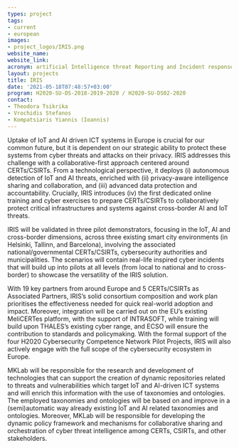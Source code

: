 ```yaml
---
types: project
tags:
- current
- european
images:
- project_logos/IRIS.png
website_name: 
website_link:
acronym: artificial Intelligence threat Reporting and Incident response System
layout: projects
title: IRIS
date: '2021-05-18T07:48:57+03:00'
program: H2020-SU-DS-2018-2019-2020 / H2020-SU-DS02-2020
contact:
- Theodora Tsikrika
- Vrochidis Stefanos
- Kompatsiaris Yiannis (Ioannis)
---
```

<p>
Uptake of IoT and AI driven ICT systems in Europe is crucial for our common future, but it is dependent on our strategic ability to protect these systems from cyber threats and attacks on their privacy. IRIS addresses this challenge with a collaborative-first approach centered around CERTs/CSIRTs. From a technological perspective, it deploys (i) autonomous detection of IoT and AI threats, enriched with (ii) privacy-aware intelligence sharing and collaboration, and (iii) advanced data protection and accountability. Crucially, IRIS introduces (iv) the first dedicated online training and cyber exercises to prepare CERTs/CSIRTs to collaboratively protect critical infrastructures and systems against cross-border AI and IoT threats. </p>
<p>
IRIS will be validated in three pilot demonstrators, focusing in the IoT, AI and cross-border dimensions, across three existing smart city environments (in Helsinki, Tallinn, and Barcelona), involving the associated national/governmental CERTs/CSIRTs, cybersecurity authorities and municipalities. The scenarios will contain real-life inspired cyber incidents that will build up into pilots at all levels (from local to national and to cross-border) to showcase the versatility of the IRIS solution. </p>
<p>
With 19 key partners from around Europe and 5 CERTs/CSIRTs as Associated Partners, IRIS’s solid consortium composition and work plan prioritises the effectiveness needed for quick real-world adoption and impact. Moreover, integration will be carried out on the EU’s existing MeliCERTes platform, with the support of INTRASOFT, while training will build upon THALES’s existing cyber range, and ECSO will ensure the contribution to standards and policymaking. With the formal support of the four H2020 Cybersecurity Competence Network Pilot Projects, IRIS will also actively engage with the full scope of the cybersecurity ecosystem in Europe.
</p>
<p>MKLab will be responsible for the research and development of technologies that can support the creation of dynamic repositories related to threats and vulnerabilities which target IoT and AI-driven ICT systems and will enrich this information with the use of taxonomies and ontologies. The employed taxonomies and ontologies will be based on and improve in a (semi)automatic way already existing IoT and AI related taxonomies and ontologies. Moreover, MKLab will be responsible for developing the dynamic policy framework and mechanisms for collaborative sharing and orchestration of cyber threat intelligence among CERTs, CSIRTs, and other stakeholders.
</p>
